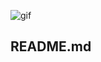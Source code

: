 ![gif](https://pa1.aminoapps.com/6697/5939509f918d746f8806480b9dd9e60fc2038e4e_hq.gif)
## README.md
